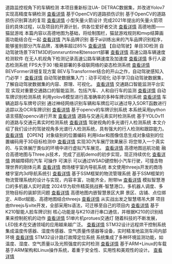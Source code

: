 道路监控视角下的车辆检测	本项目重新标注UA- DETRAC数据集，并改进Yolov7实现高精度车辆检测	[查看详情](https://www.aspiringcode.com/content?id=17258868409861)
基于OpenCV的道路损伤识别	基于OpenCV的道路损伤识别算法的复现	[查看详情](https://www.aspiringcode.com/content?id=17332130572465)
小型矢量火箭设计	完成2021年提出的矢量火箭项目的具体过程，以及项目的开源计划，供各位爱好者交流	[查看详情](https://www.aspiringcode.com/content?id=17269239234485)
高德地图——猫鼠游戏	本篇内容以高德地图为基础，将绘制围栏，猫鼠游戏规则和mvp结算画面功能结合在一起	[查看详情](https://www.aspiringcode.com/content?id=17283566574863)
汽车品牌识别	基于ai训练出来的汽车品牌识别程序，能够鉴别部分汽车品牌，准确率超过85%	[查看详情](https://www.aspiringcode.com/content?id=19)
【自动驾驶】单目3D检测	自动驾驶场景下RTM3D的onnxruntime和tensorrt部署	[查看详情](https://www.aspiringcode.com/content?id=17086822672850)
高速公路车辆速度检测软件	在无人机视角下检测记录高速公路车辆速度及加速度	[查看详情](https://www.aspiringcode.com/content?id=17116866339395)
多行人姿态检测系统	FPS大于30 !极易部署的多级联网络的姿态检测系统	[查看详情](https://www.aspiringcode.com/content?id=17126493245787)
BEVFormer详细复现方案	BEV与Transformer结合的开山之作，自动驾驶感知入门必学！	[查看详情](https://www.aspiringcode.com/content?id=17135826275842)
自动驾驶数据集入门：动手可视化	动手学习自动驾驶数据集，了解自动驾驶数据集的内容、原理、可视化。	[查看详情](https://www.aspiringcode.com/content?id=17150790635460)
交通路口智能监测平台实现	实现对重要交通路口的智能监测，包括汽车、人和自行车的监测	[查看详情](https://www.aspiringcode.com/content?id=17218996189491)
自动车牌识别检测系统	利用yolov8模型进行高准确率的多种车牌识别系统	[查看详情](https://www.aspiringcode.com/content?id=17235461579540)
车辆追踪与车牌号识别	通过神经网络识别车辆和车牌后可以通过导入SORT函数进行追踪以及OCR车牌识别	[查看详情](https://www.aspiringcode.com/content?id=17274270575985)
基于opencv的车牌识别系统	本系统采用python语言搭配opencv进行开发	[查看详情](https://www.aspiringcode.com/content?id=17283775171016)
道路与交通元素实时检测系统	 基于YOLOv11的道路与交通元素实时检测系统	[查看详情](https://www.aspiringcode.com/content?id=17358905187781)
驾驶视角的多光谱行人检测系统	本文介绍了我们设计的驾驶视角多光谱行人检测系统，具有强大的行人检测和跟踪能力。	[查看详情](https://www.aspiringcode.com/content?id=17392580806251)
【OPEN】对象级别的位置编码	利用lidar和图像信息生成对象级别的位置编码用于3D目标检测中	[查看详情](https://www.aspiringcode.com/content?id=17403190558083)
实现3D汽车展厅效果展示	将您带入一个真实的、与实体展厅类似的环境中进行虚拟汽车展览。	[查看详情](https://www.aspiringcode.com/content?id=17029194387532)
高德地图巡航功能	融合高德地图与Three.js技术，完成了巡航demo的初步实现，现正持续优化	[查看详情](https://www.aspiringcode.com/content?id=17086628146313)
跨越障碍的汽车 可操作 可演示	可以通过WSAD键控制小汽车行驶，可撞击物理世界的刚体元素	[查看详情](https://www.aspiringcode.com/content?id=17102506466790)
商场楼宇室内导航系统	本文使用threejs开发的商场楼宇室内3d导航系统引	[查看详情](https://www.aspiringcode.com/content?id=17162580178393)
基于SSM框架的物流管理系统	基于SSM框架的物流管理系统的设计与实现，内容丰富，功能齐全，附带lw	[查看详情](https://www.aspiringcode.com/content?id=17249291402408)
模拟智慧港口的多机器人实时调度	2024华为软件精英挑战赛-智慧港口，多机器人调度、多货物目标的装卸货问题	[查看详情](https://www.aspiringcode.com/content?id=17240804093177)
高德地图内嵌智慧景区大屏	景区、店铺、点位绑定、AIBot赋能、高德地图结合threejs	[查看详情](https://www.aspiringcode.com/content?id=17227021262564)
从实战出发之智慧塔吊大屏	项目由threejs与vite开发，全部采用ts语法，可迁移至自己的项目内	[查看详情](https://www.aspiringcode.com/content?id=17236866500398)
基于K210智能人脸车牌识别	核心功能是与K210进行串口通信，并根据K210的识别结果来控制舵机的动作	[查看详情](https://www.aspiringcode.com/content?id=17277720828036)
51单片机protues交通灯	随着科技的不断发展，LED技术在交通领域的应用越来越广泛。	[查看详情](https://www.aspiringcode.com/content?id=17283788382534)
STM32设计远程烘干控制系统	集成温度传感器、湿度传感器、空气质量传感器等设备，实时精准地监测车间内部环境	[查看详情](https://www.aspiringcode.com/content?id=17284533057380)
STM32设计路灯故障定位系统	系统集成了多种环境监测功能，如温度、湿度、空气质量以及光照强度的实时检测	[查看详情](https://www.aspiringcode.com/content?id=17284534732631)
基于ARM+Linux的车载	基于ARM架构和Linux操作系统，着重于安全性、实用性和美观性的设计。	[查看详情](https://www.aspiringcode.com/content?id=17284919479375)
